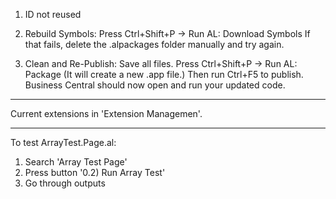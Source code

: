 1. ID not reused

2. Rebuild Symbols:
   Press Ctrl+Shift+P → Run AL: Download Symbols
   If that fails, delete the .alpackages folder manually and try again.

3. Clean and Re-Publish:
   Save all files.
   Press Ctrl+Shift+P → Run AL: Package (It will create a new .app file.)
   Then run Ctrl+F5 to publish.
   Business Central should now open and run your updated code.

---

Current extensions in 'Extension Managemen'.

---

To test ArrayTest.Page.al:

1. Search 'Array Test Page'
2. Press button '0.2) Run Array Test'
3. Go through outputs
